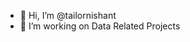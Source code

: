 - 👋 Hi, I’m @tailornishant
- 👀 I’m working on Data Related Projects


<!---
tailornishant/tailornishant is a ✨ special ✨ repository because its `README.md` (this file) appears on your GitHub profile.
You can click the Preview link to take a look at your changes.
--->
